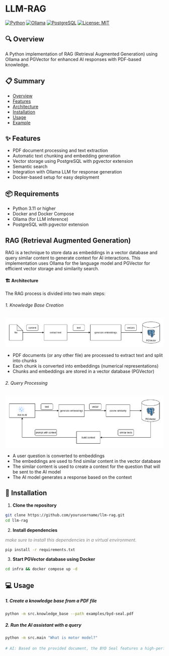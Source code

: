 # LLM-RAG

[![Python](https://img.shields.io/badge/Python-3.11%2B-blue)](https://www.python.org/)
[![Ollama](https://img.shields.io/badge/LLM-Ollama-green)](https://ollama.ai/)
[![PostgreSQL](https://img.shields.io/badge/Database-PGVector-blue)](https://github.com/pgvector/pgvector)
[![License: MIT](https://img.shields.io/badge/License-MIT-yellow.svg)](https://opensource.org/licenses/MIT)

## 🔍 Overview

A Python implementation of RAG (Retrieval Augmented Generation) using Ollama and PGVector for enhanced AI responses with PDF-based knowledge.

## 📋 Summary

- [Overview](#overview)
- [Features](#features)
- [Architecture](#architecture)
- [Installation](#installation)
- [Usage](#usage)
- [Example](#example)

## ✨ Features

- PDF document processing and text extraction
- Automatic text chunking and embedding generation
- Vector storage using PostgreSQL with pgvector extension
- Semantic search
- Integration with Ollama LLM for response generation
- Docker-based setup for easy deployment

## 📦 Requirements

- Python 3.11 or higher
- Docker and Docker Compose
- Ollama (for LLM inference)
- PostgreSQL with pgvector extension



## RAG (Retrieval Augmented Generation)

RAG  is a technique to store data as embeddings in a vector database and query similar content to generate context for AI interactions. This implementation uses Ollama for the language model and PGVector for efficient vector storage and similarity search.

#### 🏗️ Architecture

The RAG process is divided into two main steps:

###### 1. Knowledge Base Creation

![Knowledge Base Creation](docs/knowledge_base.png)

- PDF documents (or any other file) are processed to extract text and split into chunks
- Each chunk is converted into embeddings (numerical representations)
- Chunks and embeddings are stored in a vector database (PGVector)

###### 2. Query Processing

![Query Processing](docs/find_kb.png)

- A user question is converted to embeddings
- The embeddings are used to find similar content in the vector database
- The similar content is used to create a context for the question that will be sent to the AI model
- The AI model generates a response based on the context

## 🚀 Installation

1. **Clone the repository**

```bash
git clone https://github.com/yourusername/llm-rag.git
cd llm-rag
```

2. **Install dependencies**

<span style="color: gray">*make sure to install this dependencies in a virtual environment.*</span>

```bash
pip install -r requirements.txt
```

3. **Start PGVector database using Docker**

```bash
cd infra && docker compose up -d
```

## 💻 Usage

##### 1. Create a knowledge base from a PDF file

```bash
python -m src.knowledge_base --path examples/byd-seal.pdf
```

##### 2. Run the AI assistant with a query

```bash
python -m src.main "What is motor model?"

# AI: Based on the provided document, the BYD Seal features a high-performance permanent magnet synchronous motor model.
```